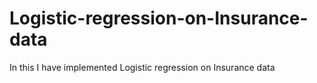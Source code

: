 # Logistic-regression-on-Insurance-data
In this I have implemented Logistic regression on Insurance data
